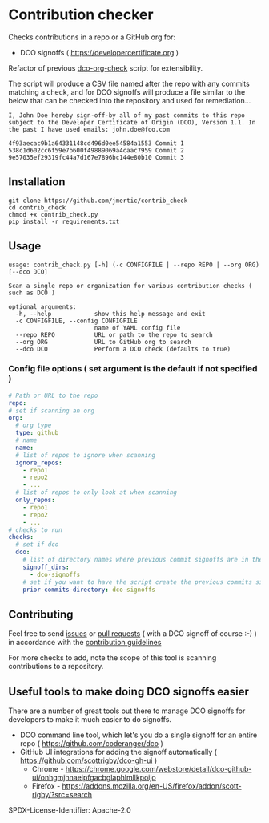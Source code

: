 # Contribution checker

Checks contributions in a repo or a GitHub org for:

- DCO signoffs ( https://developercertificate.org )

Refactor of previous [dco-org-check](https://github.com/jmertic/dco-org-check) script for extensibility.

The script will produce a CSV file named after the repo with any commits matching a check, and for DCO signoffs will produce a file similar to the below that can be checked into the repository and used for remediation...

```
I, John Doe hereby sign-off-by all of my past commits to this repo subject to the Developer Certificate of Origin (DCO), Version 1.1. In the past I have used emails: john.doe@foo.com

4f93aecac9b1a64331148cd496d0ee54584a1553 Commit 1
538c1d602cc6f59e7b600f49889069a4caac7959 Commit 2
9e57035ef29319fc44a7d167e7896bc144e80b10 Commit 3
```

## Installation

```
git clone https://github.com/jmertic/contrib_check
cd contrib_check
chmod +x contrib_check.py
pip install -r requirements.txt
```

## Usage

```
usage: contrib_check.py [-h] (-c CONFIGFILE | --repo REPO | --org ORG) [--dco DCO]

Scan a single repo or organization for various contribution checks ( such as DCO )

optional arguments:
  -h, --help            show this help message and exit
  -c CONFIGFILE, --config CONFIGFILE
                        name of YAML config file
  --repo REPO           URL or path to the repo to search
  --org ORG             URL to GitHub org to search
  --dco DCO             Perform a DCO check (defaults to true)
```

### Config file options ( set argument is the default if not specified )

```yaml
# Path or URL to the repo 
repo: 
# set if scanning an org
org:
  # org type
  type: github
  # name
  name: 
  # list of repos to ignore when scanning
  ignore_repos:
    - repo1
    - repo2
    - ...
  # list of repos to only look at when scanning
  only_repos:
    - repo1
    - repo2
    - ...
# checks to run
checks:
  # set if dco
  dco:
    # list of directory names where previous commit signoffs are in the repo
    signoff_dirs:
      - dco-signoffs
    # set if you want to have the script create the previous commits signoff files
    prior-commits-directory: dco-signoffs
```

## Contributing

Feel free to send [issues](/issues) or [pull requests](/pulls) ( with a DCO signoff of course :-) ) in accordance with the [contribution guidelines](CONTRIBUTING.md)

For more checks to add, note the scope of this tool is scanning contributions to a repository. 

## Useful tools to make doing DCO signoffs easier

There are a number of great tools out there to manage DCO signoffs for developers to make it much easier to do signoffs.

- DCO command line tool, which let's you do a single signoff for an entire repo ( https://github.com/coderanger/dco )
- GitHub UI integrations for adding the signoff automatically ( https://github.com/scottrigby/dco-gh-ui )
  - Chrome - https://chrome.google.com/webstore/detail/dco-github-ui/onhgmjhnaeipfgacbglaphlmllkpoijo
  - Firefox - https://addons.mozilla.org/en-US/firefox/addon/scott-rigby/?src=search

SPDX-License-Identifier: Apache-2.0
